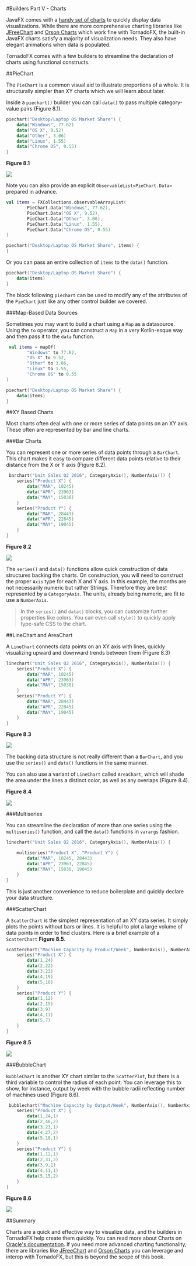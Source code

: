 #Builders Part V - Charts

JavaFX comes with a [handy set of charts](http://docs.oracle.com/javafx/2/charts/chart-overview.htm) to quickly display data visualizations. While there are more comprehensive charting libraries like [JFreeChart](http://www.jfree.org/jfreechart/) and [Orson Charts](http://www.object-refinery.com/orsoncharts/) which work fine with TornadoFX, the built-in JavaFX charts satisfy a majority of visualization needs. They also have elegant animations when data is populated.

TornadoFX comes with a few builders to streamline the declaration of charts using functional constructs.


##PieChart

The `PieChart` is a common visual aid to illustrate proportions of a whole. It is structurally simpler than XY charts which we will learn about later. 

Inside a `piechart()` builder you can call `data()` to pass multiple category-value pairs (Figure 8.1).

```kotlin
piechart("Desktop/Laptop OS Market Share") {
    data("Windows", 77.62)
    data("OS X", 9.52)
    data("Other", 3.06)
    data("Linux", 1.55)
    data("Chrome OS", 0.55)
}
```

**Figure 8.1**

![](http://i.imgur.com/FCMchDa.png)

Note you can also provide an explicit `ObservableList<PieChart.Data>` prepared in advance. 


```kotlin
val items = FXCollections.observableArrayList(
        PieChart.Data("Windows", 77.62),
        PieChart.Data("OS X", 9.52),
        PieChart.Data("Other", 3.06),
        PieChart.Data("Linux", 1.55),
        PieChart.Data("Chrome OS", 0.55)
)

piechart("Desktop/Laptop OS Market Share", items) {
}
```

Or you can pass an entire collection of `items` to the `data()` function. 

```kotlin
piechart("Desktop/Laptop OS Market Share") {
    data(items)
}
```

The block following `piechart` can be used to modify any of the attributes of the `PieChart` just like any other control builder we covered. 

###Map-Based Data Sources

Sometimes you may want to build a chart using a `Map` as a datasource. Using the `to` operator, you can construct a `Map` in a very Kotlin-esque way and then pass it to the `data` function.

```kotlin
 val items = mapOf(
        "Windows" to 77.62,
        "OS X" to 9.52,
        "Other" to 3.06,
        "Linux" to 1.55,
        "Chrome OS" to 0.55
)

piechart("Desktop/Laptop OS Market Share") {
    data(items)
}
```

##XY Based Charts

Most charts often deal with one or more series of data points on an XY axis. These often are represented by bar and line charts. 

###Bar Charts

You can represent one or more series of data points through a `BarChart`. This chart makes it easy to compare different data points relative to their distance from the X or Y axis (Figure 8.2).

```kotlin
 barchart("Unit Sales Q2 2016", CategoryAxis(), NumberAxis()) {
    series("Product X") {
        data("MAR", 10245)
        data("APR", 23963)
        data("MAY", 15038)
    }
    series("Product Y") {
        data("MAR", 28443)
        data("APR", 22845)
        data("MAY", 19045)
    }
}
```

**Figure 8.2**

![](http://i.imgur.com/Dgp3Edx.png)

The `series()` and `data()` functions allow quick construction of data structures backing the charts. On construction, you will need to construct the proper `Axis` type for each X and Y axis. In this example, the months are not necessarily numeric but rather Strings. Therefore they are best represented by a `CategoryAxis`. The units, already being numeric, are fit to use a `NumberAxis`. 

>In the `series()` and `data()` blocks, you can customize further properties like colors. You can even call `style()` to quickly apply type-safe CSS to the chart. 

##LineChart and AreaChart

A `LineChart` connects data points on an XY axis with lines, quickly visualizing upward and downward trends between them (Figure 8.3)

```kotlin
linechart("Unit Sales Q2 2016", CategoryAxis(), NumberAxis()) {
    series("Product X") {
        data("MAR", 10245)
        data("APR", 23963)
        data("MAY", 15038)
    }
    series("Product Y") {
        data("MAR", 28443)
        data("APR", 22845)
        data("MAY", 19045)
    }
}
```

**Figure 8.3**

![](http://i.imgur.com/kRdYBEU.png)

The backing data structure is not really different than a `BarChart`, and you use the `series()` and `data()` functions in the same manner. 

You can also use a variant of `LineChart` called `AreaChart`, which will shade the area under the lines a distinct color, as well as any overlaps (Figure 8.4).

**Figure 8.4**

![](http://i.imgur.com/62vVj2P.png)

###Multiseries

You can streamline the declaration of more than one series using the `multiseries()` function, and call the `data()` functions in `varargs` fashion. 

```kotlin
linechart("Unit Sales Q2 2016", CategoryAxis(), NumberAxis()) {

    multiseries("Product X", "Product Y") {
        data("MAR", 10245, 28443)
        data("APR", 23963, 22845)
        data("MAY", 15038, 19045)
    }
}
```

This is just another convenience to reduce boilerplate and quickly declare your data structure. 

###ScatterChart

A `ScatterChart` is the simplest representation of an XY data series. It simply plots the points without bars or lines. It is helpful to plot a large volume of data points in order to find clusters. Here is a brief example of a `ScatterChart` **Figure 8.5**. 


```kotlin
scatterchart("Machine Capacity by Product/Week", NumberAxis(), NumberAxis()) {
    series("Product X") {
        data(1,24)
        data(2,22)
        data(3,23)
        data(4,19)
        data(5,18)
    }
    series("Product Y") {
        data(1,12)
        data(2,15)
        data(3,9)
        data(4,11)
        data(5,7)
    }
}
```

 **Figure 8.5**
 
![](http://i.imgur.com/eXtjM30.png)


###BubbleChart


`BubbleChart` is another XY chart similar to the `ScatterPlot`, but there is a third variable to control the radius of each point. You can leverage this to show, for instance, output by week with the bubble radii reflecting number of machines used (Figure 8.6).


```kotlin
 bubblechart("Machine Capacity by Output/Week", NumberAxis(), NumberAxis()) {
    series("Product X") {
        data(1,24,1)
        data(2,46,2)
        data(3,23,1)
        data(4,27,2)
        data(5,18,1)
    }
    series("Product Y") {
        data(1,12,1)
        data(2,31,2)
        data(3,9,1)
        data(4,11,1)
        data(5,15,2)
    }
}
```

**Figure 8.6**

![](http://i.imgur.com/RV1j0Ue.png)

##Summary

Charts are a quick and effective way to visualize data, and the builders in TornadoFX help create them quickly. You can read more about Charts on [Oracle's documentation](http://docs.oracle.com/javase/8/javafx/user-interface-tutorial/charts.htm). If you need more advanced charting functionality, there are libraries like [JFreeChart](http://www.jfree.org/jfreechart/) and [Orson Charts](http://www.object-refinery.com/orsoncharts/) you can leverage and interop with TornadoFX, but this is beyond the scope of this book. 
